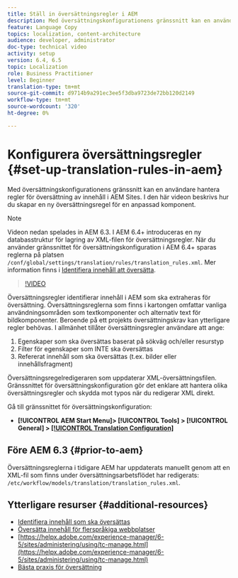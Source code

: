 ```yaml
---
title: Ställ in översättningsregler i AEM
description: Med översättningskonfigurationens gränssnitt kan en användare hantera regler för översättning av innehåll i AEM Sites. I den här videon beskrivs hur du skapar en ny översättningsregel för en anpassad komponent.
feature: Language Copy
topics: localization, content-architecture
audience: developer, administrator
doc-type: technical video
activity: setup
version: 6.4, 6.5
topic: Localization
role: Business Practitioner
level: Beginner
translation-type: tm+mt
source-git-commit: d9714b9a291ec3ee5f3dba9723de72bb120d2149
workflow-type: tm+mt
source-wordcount: '320'
ht-degree: 0%

---
```



# Konfigurera översättningsregler {#set-up-translation-rules-in-aem}

Med översättningskonfigurationens gränssnitt kan en användare hantera regler för översättning av innehåll i AEM Sites. I den här videon beskrivs hur du skapar en ny översättningsregel för en anpassad komponent.

>[!NOTE]
>
> Videon nedan spelades in AEM 6.3. I AEM 6.4+ introduceras en ny databasstruktur för lagring av XML-filen för översättningsregler. När du använder gränssnittet för översättningskonfiguration i AEM 6.4+ sparas reglerna på platsen `/conf/global/settings/translation/rules/translation_rules.xml`. Mer information finns i [Identifiera innehåll att översätta](https://helpx.adobe.com/experience-manager/6-5/sites/administering/using/tc-rules.html).

>[!VIDEO](https://video.tv.adobe.com/v/18135/?quality=9&learn=on)

Översättningsregler identifierar innehåll i AEM som ska extraheras för översättning. Översättningsreglerna som finns i kartongen omfattar vanliga användningsområden som textkomponenter och alternativ text för bildkomponenter. Beroende på ett projekts översättningskrav kan ytterligare regler behövas. I allmänhet tillåter översättningsregler användare att ange:

1. Egenskaper som ska översättas baserat på sökväg och/eller resurstyp
2. Filter för egenskaper som INTE ska översättas
3. Refererat innehåll som ska översättas (t.ex. bilder eller innehållsfragment)

Översättningsregelredigeraren som uppdaterar XML-översättningsfilen. Gränssnittet för översättningskonfiguration gör det enklare att hantera olika översättningsregler och skydda mot typos när du redigerar XML direkt.

Gå till gränssnittet för översättningskonfiguration:

* **[!UICONTROL AEM Start Menu]>  [!UICONTROL Tools] >  [!UICONTROL General] >  [[!UICONTROL Translation Configuration]](http://localhost:4502/libs/cq/translation/translationrules/contexts.html)**

## Före AEM 6.3 {#prior-to-aem}

Översättningsreglerna i tidigare AEM har uppdaterats manuellt genom att en XML-fil som finns under översättningsarbetsflödet har redigerats: `/etc/workflow/models/translation/translation_rules.xml`.

## Ytterligare resurser {#additional-resources}

* [Identifiera innehåll som ska översättas](https://helpx.adobe.com/experience-manager/6-5/sites/administering/using/tc-rules.html)
* [Översätta innehåll för flerspråkiga webbplatser](https://helpx.adobe.com/experience-manager/6-5/sites/administering/using/translation.html)
* [https://helpx.adobe.com/experience-manager/6-5/sites/administering/using/tc-manage.html](https://helpx.adobe.com/experience-manager/6-5/sites/administering/using/tc-manage.html)
* [Bästa praxis för översättning](https://helpx.adobe.com/experience-manager/6-5/sites/administering/using/tc-bp.html)
